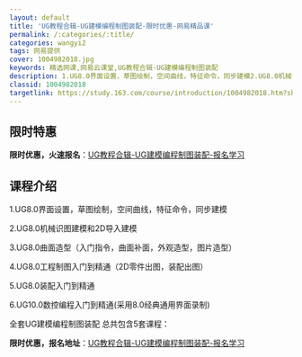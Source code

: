 ```yaml
---
layout: default
title: 'UG教程合辑-UG建模编程制图装配-限时优惠-网易精品课'
permalink: /:categories/:title/
categories: wangyi2
tags: 网易提供
cover: 1004982018.jpg
keywords: 精选网课,网易云课堂,UG教程合辑-UG建模编程制图装配
description: 1.UG8.0界面设置，草图绘制，空间曲线，特征命令，同步建模2.UG8.0机械识图建模和2D导入建模3.UG8.0曲面
classid: 1004982018
targetlink: https://study.163.com/course/introduction/1004982018.htm?share=1&shareId=1025206652&utm_campaign=share&utm_medium=iphoneShare&utm_source=&utm_u=1025206652
---
```


## 限时特惠

**限时优惠，火速报名**：[UG教程合辑-UG建模编程制图装配-报名学习](https://study.163.com/course/introduction/1004982018.htm?share=1&shareId=1025206652&utm_campaign=share&utm_medium=iphoneShare&utm_source=&utm_u=1025206652)

## 课程介绍

1.UG8.0界面设置，草图绘制，空间曲线，特征命令，同步建模

2.UG8.0机械识图建模和2D导入建模

3.UG8.0曲面造型（入门指令，曲面补面，外观造型，图片造型）

4.UG8.0工程制图入门到精通（2D零件出图，装配出图）

5.UG8.0装配入门到精通

6.UG10.0数控编程入门到精通(采用8.0经典通用界面录制)



全套UG建模编程制图装配 总共包含5套课程：

**限时优惠，报名地址**：[UG教程合辑-UG建模编程制图装配-报名学习](https://study.163.com/course/introduction/1004982018.htm?share=1&shareId=1025206652&utm_campaign=share&utm_medium=iphoneShare&utm_source=&utm_u=1025206652)

